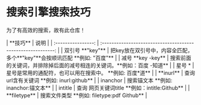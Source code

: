 <div>
  <h1>搜索引擎搜索技巧</h1>
  <p>为了有高效的搜索，故有此仓库！</p>
</div>
|      **技巧**      |                             说明                             |
| :----------------: | :----------------------------------------------------------: |
| 双引号  **"key"**  | 把key放在双引号中，内容全匹配，多个**"key"**会按顺讯匹配  **例如: "百度"** |
| 减号  **key -key** | 搜索前面的关键词，并排除掉后面的减号相连的关键词。**例如：百度 -知道** |
|       星号 *       |   星号是常用的通配符，也可以用在搜索中。 **例如: 百度*道**   |
|     **inurl**      |           查询url含有关键词 **例如: inurl:github**           |
|      inanchor      |            搜索锚文本  **例如: inanchor:锚文本**             |
|      intitle       |        查询 网页关键词title **例如：intitle:Github**         |
|    **filetype**    |         搜索文件类型  **例如: filetype:pdf Github**          |

